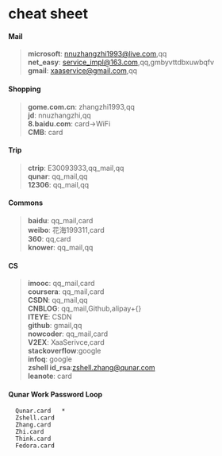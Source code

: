 ﻿# cheat sheet

#### Mail

> **microsoft**:	nnuzhangzhi1993@live.com,qq  
  **net_easy**:		service_impl@163.com,qq,gmbyvttdbxuwbqfv  
  **gmail**:		xaaservice@gmail.com,qq  

#### Shopping

> **gome.com.cn**:	zhangzhi1993,qq  
  **jd**:			nnuzhangzhi,qq  
  **8.baidu.com**:	card->WiFi  
  **CMB**:			card  

#### Trip

> **ctrip**:		E30093933,qq_mail,qq  
  **qunar**:		qq_mail,qq  
  **12306**:		qq_mail,qq  

#### Commons

> **baidu**:		qq_mail,card  
  **weibo**:		花海199311,card  
  **360**:			qq,card  
  **knower**:		qq_mail,qq  

#### CS

> **imooc**:		qq_mail,card  
  **coursera**:		qq_mail,card  
  **CSDN**:			qq_mail,qq  
  **CNBLOG**:		qq_mail,Github,alipay+{}  
  **ITEYE**:		CSDN  
  **github**:		gmail,qq  
  **nowcoder**:		qq_mail,card  
  **V2EX**:			XaaSerivce,card  
  **stackoverflow**:google  
  **infoq**:		google  
  **zshell id_rsa**:zshell.zhang@qunar.com  
  **leanote**:      card    

#### Qunar Work Password Loop
```  
  Qunar.card   * 
  Zshell.card  
  Zhang.card  
  Zhi.card  
  Think.card 
  Fedora.card
```
